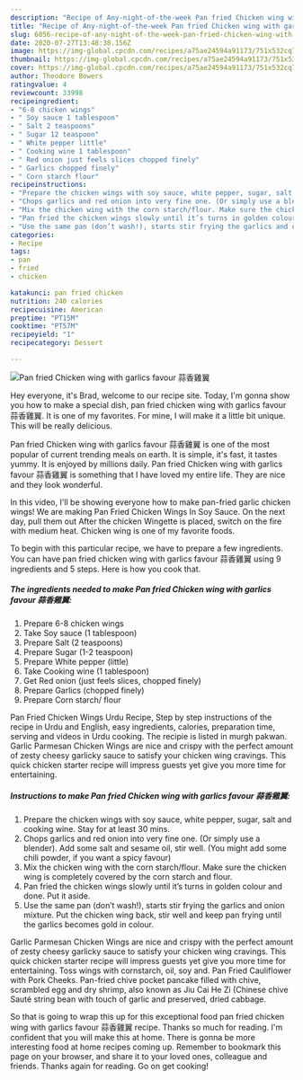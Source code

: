 ```yaml
---
description: "Recipe of Any-night-of-the-week Pan fried Chicken wing with garlics favour 蒜香雞翼"
title: "Recipe of Any-night-of-the-week Pan fried Chicken wing with garlics favour 蒜香雞翼"
slug: 6056-recipe-of-any-night-of-the-week-pan-fried-chicken-wing-with-garlics-favour
date: 2020-07-27T13:48:38.156Z
image: https://img-global.cpcdn.com/recipes/a75ae24594a91173/751x532cq70/pan-fried-chicken-wing-with-garlics-favour-蒜香雞翼-recipe-main-photo.jpg
thumbnail: https://img-global.cpcdn.com/recipes/a75ae24594a91173/751x532cq70/pan-fried-chicken-wing-with-garlics-favour-蒜香雞翼-recipe-main-photo.jpg
cover: https://img-global.cpcdn.com/recipes/a75ae24594a91173/751x532cq70/pan-fried-chicken-wing-with-garlics-favour-蒜香雞翼-recipe-main-photo.jpg
author: Theodore Bowers
ratingvalue: 4
reviewcount: 33998
recipeingredient:
- "6-8 chicken wings"
- " Soy sauce 1 tablespoon"
- " Salt 2 teaspoons"
- " Sugar 12 teaspoon"
- " White pepper little"
- " Cooking wine 1 tablespoon"
- " Red onion just feels slices chopped finely"
- " Garlics chopped finely"
- " Corn starch flour"
recipeinstructions:
- "Prepare the chicken wings with soy sauce, white pepper, sugar, salt and cooking wine. Stay for at least 30 mins."
- "Chops garlics and red onion into very fine one. (Or simply use a blender). Add some salt and sesame oil, stir well. (You might add some chili powder, if you want a spicy favour)"
- "Mix the chicken wing with the corn starch/flour. Make sure the chicken wing is completely covered by the corn starch and flour."
- "Pan fried the chicken wings slowly until it’s turns in golden colour and done. Put it aside."
- "Use the same pan (don’t wash!), starts stir frying the garlics and onion mixture. Put the chicken wing back, stir well and keep pan frying until the garlics becomes gold in colour."
categories:
- Recipe
tags:
- pan
- fried
- chicken

katakunci: pan fried chicken 
nutrition: 240 calories
recipecuisine: American
preptime: "PT15M"
cooktime: "PT57M"
recipeyield: "1"
recipecategory: Dessert

---
```



![Pan fried Chicken wing with garlics favour 蒜香雞翼](https://img-global.cpcdn.com/recipes/a75ae24594a91173/751x532cq70/pan-fried-chicken-wing-with-garlics-favour-蒜香雞翼-recipe-main-photo.jpg)

Hey everyone, it's Brad, welcome to our recipe site. Today, I'm gonna show you how to make a special dish, pan fried chicken wing with garlics favour 蒜香雞翼. It is one of my favorites. For mine, I will make it a little bit unique. This will be really delicious.

Pan fried Chicken wing with garlics favour 蒜香雞翼 is one of the most popular of current trending meals on earth. It is simple, it's fast, it tastes yummy. It is enjoyed by millions daily. Pan fried Chicken wing with garlics favour 蒜香雞翼 is something that I have loved my entire life. They are nice and they look wonderful.

In this video, I&#39;ll be showing everyone how to make pan-fried garlic chicken wings! We are making Pan Fried Chicken Wings In Soy Sauce. On the next day, pull them out After the chicken Wingette is placed, switch on the fire with medium heat. Chicken wing is one of my favorite foods.


To begin with this particular recipe, we have to prepare a few ingredients. You can have pan fried chicken wing with garlics favour 蒜香雞翼 using 9 ingredients and 5 steps. Here is how you cook that.

<!--inarticleads1-->

##### The ingredients needed to make Pan fried Chicken wing with garlics favour 蒜香雞翼:

1. Prepare 6-8 chicken wings
1. Take  Soy sauce (1 tablespoon)
1. Prepare  Salt (2 teaspoons)
1. Prepare  Sugar (1-2 teaspoon)
1. Prepare  White pepper (little)
1. Take  Cooking wine (1 tablespoon)
1. Get  Red onion (just feels slices, chopped finely)
1. Prepare  Garlics (chopped finely)
1. Prepare  Corn starch/ flour


Pan Fried Chicken Wings Urdu Recipe, Step by step instructions of the recipe in Urdu and English, easy ingredients, calories, preparation time, serving and videos in Urdu cooking. The recipie is listed in murgh pakwan. Garlic Parmesan Chicken Wings are nice and crispy with the perfect amount of zesty cheesy garlicky sauce to satisfy your chicken wing cravings. This quick chicken starter recipe will impress guests yet give you more time for entertaining. 

<!--inarticleads2-->

##### Instructions to make Pan fried Chicken wing with garlics favour 蒜香雞翼:

1. Prepare the chicken wings with soy sauce, white pepper, sugar, salt and cooking wine. Stay for at least 30 mins.
1. Chops garlics and red onion into very fine one. (Or simply use a blender). Add some salt and sesame oil, stir well. (You might add some chili powder, if you want a spicy favour)
1. Mix the chicken wing with the corn starch/flour. Make sure the chicken wing is completely covered by the corn starch and flour.
1. Pan fried the chicken wings slowly until it’s turns in golden colour and done. Put it aside.
1. Use the same pan (don’t wash!), starts stir frying the garlics and onion mixture. Put the chicken wing back, stir well and keep pan frying until the garlics becomes gold in colour.


Garlic Parmesan Chicken Wings are nice and crispy with the perfect amount of zesty cheesy garlicky sauce to satisfy your chicken wing cravings. This quick chicken starter recipe will impress guests yet give you more time for entertaining. Toss wings with cornstarch, oil, soy and. Pan Fried Cauliflower with Pork Cheeks. Pan-fried chive pocket pancake filled with chive, scrambled egg and dry shrimp, also known as Jiu Cai He Zi (Chinese chive Sauté string bean with touch of garlic and preserved, dried cabbage. 

So that is going to wrap this up for this exceptional food pan fried chicken wing with garlics favour 蒜香雞翼 recipe. Thanks so much for reading. I'm confident that you will make this at home. There is gonna be more interesting food at home recipes coming up. Remember to bookmark this page on your browser, and share it to your loved ones, colleague and friends. Thanks again for reading. Go on get cooking!
